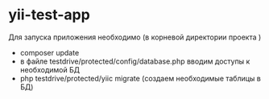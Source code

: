 # yii-test-app
Для запуска приложения необходимо (в корневой директории проекта )
- composer update
- в файле testdrive/protected/config/database.php вводим доступы к необходимой БД
- php testdrive/protected/yiic migrate (создаем необходимые таблицы в БД)
